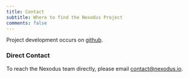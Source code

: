 ```yaml
---
title: Contact
subtitle: Where to find the Nexodus Project
comments: false
---
```


Project development occurs on [github](https://github.com/nexodus-io/nexodus).

### Direct Contact

To reach the Nexodus team directly, please email [contact@nexodus.io](mailto:contact@nexodus.io).
